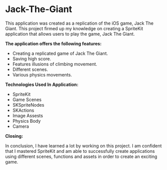 # Jack-The-Giant

This application was created as a replication of the iOS game, Jack The Giant. This project firmed up my knowledge on creating a SpriteKit application that allows users to play the game, Jack The Giant.

**The application offers the following features:**

* Creating a replicated game of Jack The Giant.
* Saving high score.
* Features illusions of climbing movement.
* Different scenes.
* Various physics movements.

**Technologies Used In Application:**
* SpriteKit
* Game Scenes
* SKSpriteNodes
* SKActions
* Image Assests
* Physics Body
* Camera

**Closing:**

In conclusion, I have learned a lot by working on this project. I am confident that I mastered SpriteKit and am able to successfully create applications using different scenes, functions and assets in order to create an exciting game. 
